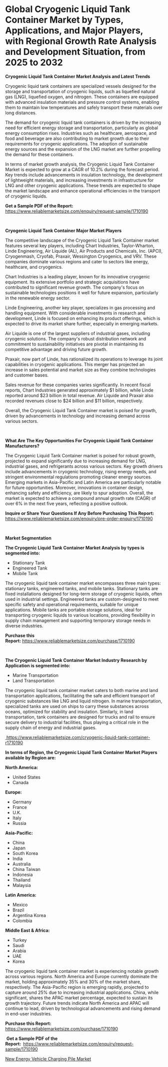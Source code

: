 <p><h1>Global Cryogenic Liquid Tank Container Market by Types, Applications, and Major Players, with Regional Growth Rate Analysis and Development Situation, from 2025 to 2032</h1></p><p><strong>Cryogenic Liquid Tank Container Market Analysis and Latest Trends</strong></p>
<p><p>Cryogenic liquid tank containers are specialized vessels designed for the storage and transportation of cryogenic liquids, such as liquefied natural gas (LNG), liquefied oxygen, and nitrogen. These containers are equipped with advanced insulation materials and pressure control systems, enabling them to maintain low temperatures and safely transport these materials over long distances.</p><p>The demand for cryogenic liquid tank containers is driven by the increasing need for efficient energy storage and transportation, particularly as global energy consumption rises. Industries such as healthcare, aerospace, and food and beverage are also contributing to market growth due to their requirements for cryogenic applications. The adoption of sustainable energy sources and the expansion of the LNG market are further propelling the demand for these containers.</p><p>In terms of market growth analysis, the Cryogenic Liquid Tank Container Market is expected to grow at a CAGR of 10.2% during the forecast period. Key trends include advancements in insulation technology, the development of lightweight materials, and increasing investments in infrastructure for LNG and other cryogenic applications. These trends are expected to shape the market landscape and enhance operational efficiencies in the transport of cryogenic liquids.</p></p>
<p><strong>Get a Sample PDF of the Report:&nbsp;</strong> <a href="https://www.reliablemarketsize.com/enquiry/request-sample/1710190?utm_campaign=2526&utm_medium=2&utm_source=Github&utm_content=ia&utm_term=27032025&utm_id=cryogenic-liquid-tank-container">https://www.reliablemarketsize.com/enquiry/request-sample/1710190</a></p>
<p>&nbsp;</p>
<p><strong>Cryogenic Liquid Tank Container Major Market Players</strong></p>
<p><p>The competitive landscape of the Cryogenic Liquid Tank Container market features several key players, including Chart Industries, Taylor-Wharton, Linde Engineering, Air Liquide (AL), Air Products and Chemicals, Inc. (APCI), Cryogenmash, Cryofab, Praxair, Wessington Cryogenics, and VRV. These companies dominate various regions and cater to sectors like energy, healthcare, and cryogenics.</p><p>Chart Industries is a leading player, known for its innovative cryogenic equipment. Its extensive portfolio and strategic acquisitions have contributed to significant revenue growth. The company's focus on sustainable technologies positions it well for future expansion, particularly in the renewable energy sector.</p><p>Linde Engineering, another key player, specializes in gas processing and handling equipment. With considerable investments in research and development, Linde is focused on enhancing its product offerings, which is expected to drive its market share further, especially in emerging markets.</p><p>Air Liquide is one of the largest suppliers of industrial gases, including cryogenic solutions. The company's robust distribution network and commitment to sustainability initiatives are pivotal in maintaining its competitive advantage and driving future growth.</p><p>Praxair, now part of Linde, has rationalized its operations to leverage its joint capabilities in cryogenic applications. This merger has projected an increase in sales potential and market size as they combine technologies and customer bases.</p><p>Sales revenue for these companies varies significantly. In recent fiscal reports, Chart Industries generated approximately $1 billion, while Linde reported around $23 billion in total revenue. Air Liquide and Praxair also recorded revenues close to $24 billion and $11 billion, respectively. </p><p>Overall, the Cryogenic Liquid Tank Container market is poised for growth, driven by advancements in technology and increasing demand across various sectors.</p></p>
<p>&nbsp;</p>
<p><strong>What Are The Key Opportunities For Cryogenic Liquid Tank Container Manufacturers?</strong></p>
<p><p>The Cryogenic Liquid Tank Container market is poised for robust growth, projected to expand significantly due to increasing demand for LNG, industrial gases, and refrigerants across various sectors. Key growth drivers include advancements in cryogenic technology, rising energy needs, and stringent environmental regulations promoting cleaner energy sources. Emerging markets in Asia-Pacific and Latin America are particularly notable for future opportunities. Moreover, innovations in container design, enhancing safety and efficiency, are likely to spur adoption. Overall, the market is expected to achieve a compound annual growth rate (CAGR) of over 6% in the next five years, reflecting a positive outlook.</p></p>
<p><strong>Inquire or Share Your Questions If Any Before Purchasing This Report:</strong> <a href="https://www.reliablemarketsize.com/enquiry/pre-order-enquiry/1710190?utm_campaign=2526&utm_medium=2&utm_source=Github&utm_content=ia&utm_term=27032025&utm_id=cryogenic-liquid-tank-container">https://www.reliablemarketsize.com/enquiry/pre-order-enquiry/1710190</a></p>
<p>&nbsp;</p>
<p><strong>Market Segmentation</strong></p>
<p><strong>The Cryogenic Liquid Tank Container Market Analysis by types is segmented into:</strong></p>
<p><ul><li>Stationary Tank</li><li>Engineered Tank</li><li>Mobile Tank</li></ul></p>
<p><p>The cryogenic liquid tank container market encompasses three main types: stationary tanks, engineered tanks, and mobile tanks. Stationary tanks are fixed installations designed for long-term storage of cryogenic liquids, often used in industrial settings. Engineered tanks are custom-designed to meet specific safety and operational requirements, suitable for unique applications. Mobile tanks are portable storage solutions, ideal for transporting cryogenic liquids to various locations, providing flexibility in supply chain management and supporting temporary storage needs in diverse industries.</p></p>
<p><strong>Purchase this Report:&nbsp;</strong><a href="https://www.reliablemarketsize.com/purchase/1710190?utm_campaign=2526&utm_medium=2&utm_source=Github&utm_content=ia&utm_term=27032025&utm_id=cryogenic-liquid-tank-container">https://www.reliablemarketsize.com/purchase/1710190</a></p>
<p>&nbsp;</p>
<p><strong>The Cryogenic Liquid Tank Container Market Industry Research by Application is segmented into:</strong></p>
<p><ul><li>Marine Transportation</li><li>Land Transportation</li></ul></p>
<p><p>The cryogenic liquid tank container market caters to both marine and land transportation applications, facilitating the safe and efficient transport of cryogenic substances like LNG and liquid nitrogen. In marine transportation, specialized tanks are used on ships to carry these substances across oceans, optimized for stability and insulation. Similarly, in land transportation, tank containers are designed for trucks and rail to ensure secure delivery to industrial facilities, thus playing a critical role in the supply chain of energy and industrial gases.</p></p>
<p><a href="https://www.reliablemarketsize.com/cryogenic-liquid-tank-container-r1710190?utm_campaign=2526&utm_medium=2&utm_source=Github&utm_content=ia&utm_term=27032025&utm_id=cryogenic-liquid-tank-container">&nbsp;https://www.reliablemarketsize.com/cryogenic-liquid-tank-container-r1710190</a></p>
<p><strong>In terms of Region, the Cryogenic Liquid Tank Container Market Players available by Region are:</strong></p>
<p>
    <p> <strong> North America: </strong>
        <ul>
            <li>United States</li>
            <li>Canada</li>
        </ul>
        </p> 
    <p> <strong> Europe: </strong>
        <ul>
            <li>Germany</li>
            <li>France</li>
            <li>U.K.</li>
            <li>Italy</li>
            <li>Russia</li>
        </ul>
        </p> 
    <p> <strong> Asia-Pacific: </strong>
        <ul>
            <li>China</li>
            <li>Japan</li>
            <li>South Korea</li>
            <li>India</li>
            <li>Australia</li>
            <li>China Taiwan</li>
            <li>Indonesia</li>
            <li>Thailand</li>
            <li>Malaysia</li>
        </ul>
        </p> 
    <p> <strong> Latin America: </strong>
        <ul>
            <li>Mexico</li>
            <li>Brazil</li>
            <li>Argentina Korea</li>
            <li>Colombia</li>
        </ul>
        </p> 
    <p> <strong> Middle East & Africa: </strong>
        <ul>
            <li>Turkey</li>
            <li>Saudi</li>
            <li>Arabia</li>
            <li>UAE</li>
            <li>Korea</li>
        </ul>
    </p>
    </p>
<p><p>The cryogenic liquid tank container market is experiencing notable growth across various regions. North America and Europe currently dominate the market, holding approximately 35% and 30% of the market share, respectively. The Asia-Pacific region is emerging rapidly, projected to capture around 25% due to increasing industrial applications. China, while significant, shares the APAC market percentage, expected to sustain its growth trajectory. Future trends indicate North America and APAC will continue to lead, driven by technological advancements and rising demand in end-user industries.</p></p>
<p><strong>Purchase this Report: </strong><a href="https://www.reliablemarketsize.com/purchase/1710190?utm_campaign=2526&utm_medium=2&utm_source=Github&utm_content=ia&utm_term=27032025&utm_id=cryogenic-liquid-tank-container">https://www.reliablemarketsize.com/purchase/1710190</a></p>
<p>&nbsp;<strong>Get a Sample PDF of the Report:&nbsp;&nbsp;</strong><a href="https://www.reliablemarketsize.com/enquiry/request-sample/1710190?utm_campaign=2526&utm_medium=2&utm_source=Github&utm_content=ia&utm_term=27032025&utm_id=cryogenic-liquid-tank-container">https://www.reliablemarketsize.com/enquiry/request-sample/1710190</a></p>
<p><strong></strong></p>
<p><p><a href="https://github.com/adelanwkadua/Market-Research-Report-List-1/blob/main/new-energy-vehicle-charging-pile-market.md?utm_campaign=2526&utm_medium=2&utm_source=Github&utm_content=ia&utm_term=27032025&utm_id=cryogenic-liquid-tank-container">New Energy Vehicle Charging Pile Market</a></p></p>